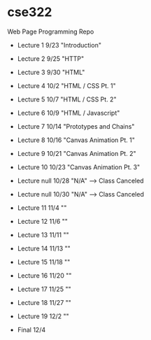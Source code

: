 # cse322
Web Page Programming Repo

* Lecture 1  	9/23  "Introduction"
* Lecture 2     9/25  "HTTP"
* Lecture 3  	9/30  "HTML"
* Lecture 4  	10/2  "HTML / CSS Pt. 1"
* Lecture 5  	10/7  "HTML / CSS Pt. 2"
* Lecture 6  	10/9  "HTML / Javascript"
* Lecture 7  	10/14 "Prototypes and Chains"
* Lecture 8  	10/16 "Canvas Animation Pt. 1"
* Lecture 9  	10/21 "Canvas Animation Pt. 2"
* Lecture 10 	10/23 "Canvas Animation Pt. 3" 
* Lecture null  10/28 "N/A" --> Class Canceled
* Lecture null 	10/30 "N/A" --> Class Canceled
* Lecture 11 	11/4  ""
* Lecture 12 	11/6  ""
* Lecture 13 	11/11 ""
* Lecture 14 	11/13 ""
* Lecture 15 	11/18 ""
* Lecture 16 	11/20 ""
* Lecture 17 	11/25 ""
* Lecture 18 	11/27 ""
* Lecture 19 	12/2  ""

* Final 	   12/4 



